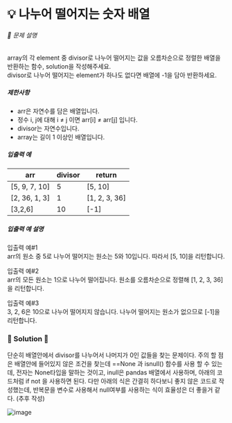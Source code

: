 # 💡 나누어 떨어지는 숫자 배열

###### 📃 문제 설명 

array의 각 element 중 divisor로 나누어 떨어지는 값을 오름차순으로 정렬한 배열을 반환하는 함수, solution을 작성해주세요.  
divisor로 나누어 떨어지는 element가 하나도 없다면 배열에 -1을 담아 반환하세요.

##### 제한사항

- arr은 자연수를 담은 배열입니다.
- 정수 i, j에 대해 i ≠ j 이면 arr[i] ≠ arr[j] 입니다.
- divisor는 자연수입니다.
- array는 길이 1 이상인 배열입니다.

##### 입출력 예

| arr           | divisor | return        |
| ------------- | ------- | ------------- |
| [5, 9, 7, 10] | 5       | [5, 10]       |
| [2, 36, 1, 3] | 1       | [1, 2, 3, 36] |
| [3,2,6]       | 10      | [-1]          |

##### 입출력 예 설명

입출력 예#1  
arr의 원소 중 5로 나누어 떨어지는 원소는 5와 10입니다. 따라서 [5, 10]을 리턴합니다.

입출력 예#2  
arr의 모든 원소는 1으로 나누어 떨어집니다. 원소를 오름차순으로 정렬해 [1, 2, 3, 36]을 리턴합니다.

입출력 예#3  
3, 2, 6은 10으로 나누어 떨어지지 않습니다. 나누어 떨어지는 원소가 없으므로 [-1]을 리턴합니다.

### 🔑 Solution 🔑

단순히 배열안에서 divisor를 나누어서 나머지가 0인 값들을 찾는 문제이다. 주의 할 점은 배열안에 들어있지 않은 조건을 찾는데 ==None 과 isnull() 함수를 사용 할 수 있는데, 전자는 None타입을 말하는 것이고, inull은 pandas 배열에서 사용하며, 아래의 코드처럼 if not 을 사용하면 된다. 다만 아래의 식은 간결히 하다보니 좋지 않은 코드로 작성했는데, 반복문을 변수로 사용해서 null여부를 사용하는 식이 효율성은 더 좋을거 같다. (추후 작성)

![image](https://user-images.githubusercontent.com/116260619/218703643-4eadf284-098a-40c8-b23d-98713815ee37.png)

